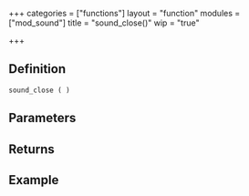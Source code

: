 +++
categories = ["functions"]
layout = "function"
modules = ["mod_sound"]
title = "sound_close()"
wip = "true"

+++

## Definition

    sound_close ( )

## Parameters

## Returns

## Example

```
```
